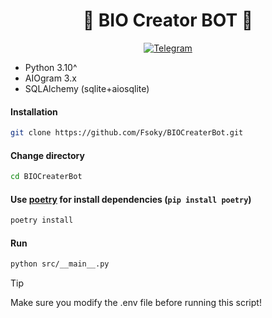 <h1 align="center">🤖 BIO Creator BOT 📱</h1>

<p align="center">
  <a href="https://t.me/fsoky_community">
    <img src="https://img.shields.io/badge/We're in telegram-blue?style=for-the-badge&logo=Telegram" alt="Telegram">
  </a>
</p>

* Python 3.10^
* AIOgram 3.x
* SQLAlchemy (sqlite+aiosqlite)

#### Installation
```bash
git clone https://github.com/Fsoky/BIOCreaterBot.git
```
#### Change directory
```bash
cd BIOCreaterBot
```
#### Use [poetry](https://python-poetry.org/docs/) for install dependencies (`pip install poetry`)
```bash
poetry install
```
#### Run
```bash
python src/__main__.py
```

> [!TIP]
> Make sure you modify the .env file before running this script!